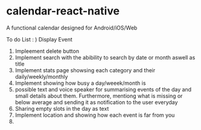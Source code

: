 # calendar-react-native
A functional calendar designed for Android/iOS/Web


To do List :
) Display Event
1) Impleement delete button 
2) Implement search with the abibility to search by date or month aswell as title
3) Implement stats page showsing each category and their daily/weekly/monthly 
4) Implement showing how busy a day/weeek/month is
5) possible text and  voice speaker for summarising events of the day and small details about them. Furthermore, mentiong what is missing or below average and sending it as notification to the user everyday 
6) Sharing empty slots in the day as text
7) Implement location and showing how each event is far from you 
8) 